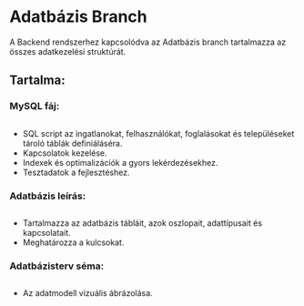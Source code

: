 # Adatbázis Branch
A Backend rendszerhez kapcsolódva az Adatbázis branch tartalmazza az összes adatkezelési struktúrát.

## Tartalma:
### MySQL fáj:
##
- SQL script az ingatlanokat, felhasználókat, foglalásokat és településeket tároló táblák definiáláséra.
- Kapcsolatok kezelése.
- Indexek és optimalizációk a gyors lekérdezésekhez.
- Tesztadatok a fejlesztéshez.
  
### Adatbázis leírás:
##
- Tartalmazza az adatbázis tábláit, azok oszlopait, adattípusait és kapcsolatait.
- Meghatározza a kulcsokat.
  
### Adatbázisterv séma:
##
- Az adatmodell vizuális ábrázolása.

